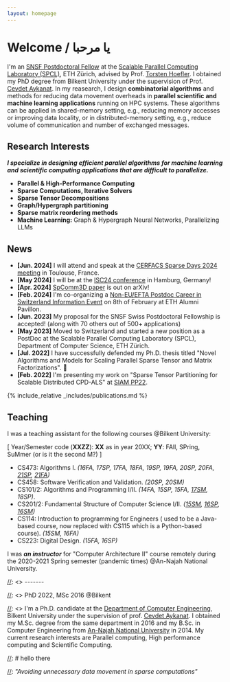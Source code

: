 ```yaml
---
layout: homepage
---
```


# Welcome / يا مرحبا

I'm an [SNSF Postdoctoral Fellow][spfwp] at the [Scalable Parallel Computing Laboratory (SPCL)][spclwp], ETH Zürich, advised by Prof. [Torsten Hoefler][htorwp]. I obtained my PhD degree from Bilkent University under the supervision of Prof. [Cevdet Aykanat][aykanatwp]. In my reasearch, I design **combinatorial algorithms** and methods for reducing data movement overheads in **parallel scientific and machine learning applications** running on HPC systems. These algorithms can be applied in shared-memory setting, e.g., reducing memory accesses or improving data locality, or in distributed-memory setting, e.g., reduce volume of communication and number of exchanged messages.

## Research Interests

***I specialize in designing efficient parallel algorithms for machine learning and scientific computing applications that are difficult to parallelize.***

- **Parallel & High-Performance Computing**
- **Sparse Computations, Iterative Solvers**
- **Sparse Tensor Decompositions** 
- **Graph/Hypergraph partitioning**
- **Sparse matrix reordering methods**
- **Machine Learning:** Graph & Hypergraph Neural Networks, Parallelizing LLMs

## News

- **[Jun. 2024]** I will attend and speak at the [CERFACS Sparse Days 2024 meeting](https://sparsedays.cerfacs.fr/en/home/) in Toulouse, France.
- **[May 2024]** I will be at the [ISC24 conference](https://www.isc-hpc.com/) in Hamburg, Germany!
- **[Apr. 2024]** [SpComm3D paper](https://arxiv.org/abs/2404.19638) is out on arXiv!
- **[Feb. 2024]** I'm co-organizing a [Non-EU/EFTA Postdoc Career in Switzerland Information Event](https://www.aveth.ethz.ch/event-for-non-eu-efta-postdocs/) on 8th of February at ETH Alumni Pavillon.
- **[Jun. 2023]** My proposal for the SNSF Swiss Postdoctoral Fellowship is accepted! (along with 70 others out of 500+ applications)
- **[May 2023]** Moved to Switzerland and started a new position as a PostDoc at the Scalable Parallel Computing Laboratory (SPCL), Department of Computer Science, ETH Zürich.
- **[Jul. 2022]** I have successfully defended my Ph.D. thesis titled "Novel Algorithms and Models for Scaling Parallel Sparse Tensor and Matrix Factorizations". 🎉
- **[Feb. 2022]** I'm presenting my work on "Sparse Tensor Partitioning for Scalable Distributed CPD-ALS" at [SIAM PP22](https://meetings.siam.org/speakdex.cfm?CONFCODE=PP22).

{% include_relative _includes/publications.md %}

## Teaching

I was a teaching assistant for the following courses  @Bilkent University:

[ Year/Semester code (**XXZZ**): **XX** as in year 20XX; **YY**: FAll, SPring, SuMmer (or is it the second M?) ]
* CS473: Algorithms I. *(16FA, 17SP, 17FA, 18FA, 19SP, 19FA, 20SP, 20FA, [21SP][473-ud], [21FA][473])*
* CS458: Software Verification and Validation. *(20SP, 20SM)*
* CS101/2: Algorithms and Programming I/II. *(14FA, 15SP, 15FA, [17SM][102-17SM], 18SP)*. 
* CS201/2: Fundamental Structure of Computer Science I/II. *([15SM][201-15SM], [16SP][202-16SP], [16SM][201-16SM])*
* CS114: Introduction to programming for Engineers ( used to be a Java-based course, now replaced with CS115 which is a Python-based course). *(15SM, 16FA)*
* CS223: Digital Design. *(15FA, 16SP)*


I was ***an instructor*** for "Computer Architecture II" course remotely during the 2020-2021 Spring semester (pandemic times) @An-Najah National University.

[//]: #something

[102-17SM]: <http://cs.bilkent.edu.tr/~ozturk/cs102/>
[201-15SM]: <http://cs.bilkent.edu.tr/~saksoy/courses/cs201-Summer2015/index.html>
[202-16SP]: <http://cs.bilkent.edu.tr/~saksoy/courses/cs202-Spring2016/index.html>
[201-16SM]: <http://cs.bilkent.edu.tr/~saksoy/courses/cs201-Summer2016/index.html>
[473]: <http://bilkent.edu.tr/~nabil.abubaker/473/>
[473-ud]: <http://cs.bilkent.edu.tr/~ugur/teaching/cs473/>
[//]: <> ------- 


[//]: <> PhD 2022, MSc 2016 @Bilkent  

[//]: <> I'm a Ph.D. candidate at the [Department of Computer Engineering][bilcswp], Bilkent University under the supervision of prof. [Cevdet Aykanat][aykanatwp]. I obtained my M.Sc. degree from the same department in 2016 and my B.Sc. in Computer Engineering from [An-Najah National University][najahCEwp] in 2014. My current research interests are Parallel computing, High performance computing and Scientific Computing.  


[//]: # hello there

[//]: *"Avoiding unnecessary data movement in sparse computations"*

[aykanatwp]: <http://cs.bilkent.edu.tr/~aykanat>
[bilcswp]: <http://cs.bilkent.edu.tr>
[najahCEwp]: <http://eng.najah.edu>
[spclwp]: <http://spcl.inf.ethz.ch>
[htorwp]: <http://htor.inf.ethz.ch>
[spfwp]: <https://www.snf.ch/en/m1NtWp4nTELQixlu/funding/horizon-europe-swiss-postdoctoral-fellowships>
